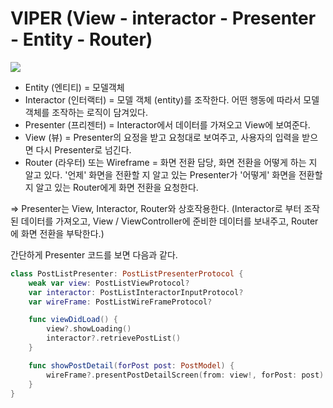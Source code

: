 # VIPER (View - interactor - Presenter - Entity - Router)

<img src = "https://img1.daumcdn.net/thumb/R1280x0/?scode=mtistory2&fname=https%3A%2F%2Ft1.daumcdn.net%2Fcfile%2Ftistory%2F9988024D5C9F1BB336">

- Entity (엔티티) = 모델객체
- Interactor (인터랙터) = 모델 객체 (entity)를 조작한다. 어떤 행동에 따라서 모델 객체를 조작하는 로직이 담겨있다.
- Presenter (프리젠터) = Interactor에서 데이터를 가져오고 View에 보여준다.
- View (뷰) = Presenter의 요정을 받고 요청대로 보여주고, 사용자의 입력을 받으면 다시 Presenter로 넘긴다.
- Router (라우터) 또는 Wireframe = 화면 전환 담당, 화면 전환을 어떻게 하는 지 알고 있다. '언제' 화면을 전환할 지 알고 있는 Presenter가 '어떻게' 화면을 전환할 지 알고 있는 Router에게 화면 전환을 요청한다.

⇒ Presenter는 View, Interactor, Router와 상호작용한다. (Interactor로 부터 조작된 데이터를 가져오고, View / ViewController에 준비한 데이터를 보내주고, Router에 화면 전환을 부탁한다.)

간단하게 Presenter 코드를 보면 다음과 같다.

```swift
class PostListPresenter: PostListPresenterProtocol {
	weak var view: PostListViewProtocol?
	var interactor: PostListInteractorInputProtocol?
	var wireFrame: PostListWireFrameProtocol?

	func viewDidLoad() {
		view?.showLoading()
		interactor?.retrievePostList()
	}

	func showPostDetail(forPost post: PostModel) {
		wireFrame?.presentPostDetailScreen(from: view!, forPost: post)
	}
}
```
